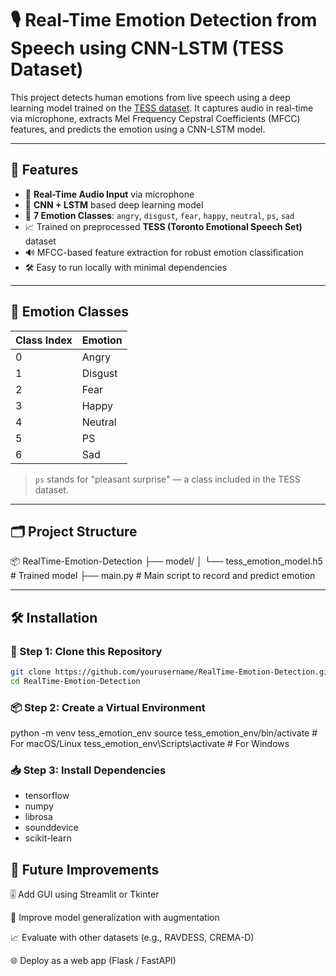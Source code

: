 # 🎙️ Real-Time Emotion Detection from Speech using CNN-LSTM (TESS Dataset)

This project detects human emotions from live speech using a deep learning model trained on the [TESS dataset](https://tspace.library.utoronto.ca/handle/1807/24487). It captures audio in real-time via microphone, extracts Mel Frequency Cepstral Coefficients (MFCC) features, and predicts the emotion using a CNN-LSTM model.

---

## 🚀 Features

- 🎤 **Real-Time Audio Input** via microphone
- 🧠 **CNN + LSTM** based deep learning model
- 🎯 **7 Emotion Classes**: `angry`, `disgust`, `fear`, `happy`, `neutral`, `ps`, `sad`
- 📈 Trained on preprocessed **TESS (Toronto Emotional Speech Set)** dataset
- 🔊 MFCC-based feature extraction for robust emotion classification
- 🛠️ Easy to run locally with minimal dependencies

---

## 🧠 Emotion Classes

| Class Index | Emotion  |
|-------------|----------|
| 0           | Angry    |
| 1           | Disgust  |
| 2           | Fear     |
| 3           | Happy    |
| 4           | Neutral  |
| 5           | PS       |
| 6           | Sad      |

> `ps` stands for "pleasant surprise" — a class included in the TESS dataset.

---

## 🗂️ Project Structure

📦 RealTime-Emotion-Detection
├── model/
│ └── tess_emotion_model.h5 # Trained model
├── main.py # Main script to record and predict emotion


---

## 🛠️ Installation

### 🔁 Step 1: Clone this Repository
```bash
git clone https://github.com/yourusername/RealTime-Emotion-Detection.git
cd RealTime-Emotion-Detection
```

### 📦 Step 2: Create a Virtual Environment
python -m venv tess_emotion_env
source tess_emotion_env/bin/activate      # For macOS/Linux
tess_emotion_env\Scripts\activate         # For Windows

### 📥 Step 3: Install Dependencies
- tensorflow
- numpy
- librosa
- sounddevice
- scikit-learn

## 🤖 Future Improvements
🎚️ Add GUI using Streamlit or Tkinter

🧪 Improve model generalization with augmentation

📈 Evaluate with other datasets (e.g., RAVDESS, CREMA-D)

🌐 Deploy as a web app (Flask / FastAPI)


